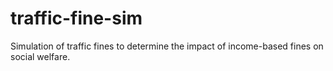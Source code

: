# traffic-fine-sim
Simulation of traffic fines to determine the impact of income-based fines on social welfare.

